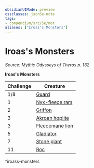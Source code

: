 ```yaml
---
obsidianUIMode: preview
cssclasses: json5e-note
tags:
- compendium/src/5e/mot
aliases: ["Iroas's Monsters"]
---
```

# Iroas's Monsters
*Source: Mythic Odysseys of Theros p. 132* 

**Iroas's Monsters**

| Challenge | Creature |
|-----------|----------|
| 1/8 | [Guard](/Systems/5e/bestiary/humanoid/guard.md) |
| 1 | [Nyx-fleece ram](/Systems/5e/bestiary/monstrosity/nyx-fleece-ram-mot.md) |
| 2 | [Griffon](/Systems/5e/bestiary/monstrosity/griffon.md) |
| 3 | [Akroan hoplite](/Systems/5e/bestiary/humanoid/akroan-hoplite-mot.md) |
| 3 | [Fleecemane lion](/Systems/5e/bestiary/monstrosity/fleecemane-lion-mot.md) |
| 5 | [Gladiator](/Systems/5e/bestiary/humanoid/gladiator.md) |
| 7 | [Stone giant](/Systems/5e/bestiary/giant/stone-giant.md) |
| 11 | [Roc](/Systems/5e/bestiary/monstrosity/roc.md) |
^iroass-monsters